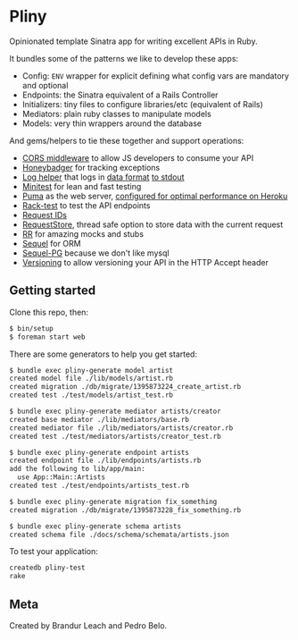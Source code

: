 # Pliny

Opinionated template Sinatra app for writing excellent APIs in Ruby.

It bundles some of the patterns we like to develop these apps:

- Config: `ENV` wrapper for explicit defining what config vars are mandatory and optional
- Endpoints: the Sinatra equivalent of a Rails Controller
- Initializers: tiny files to configure libraries/etc (equivalent of Rails)
- Mediators: plain ruby classes to manipulate models
- Models: very thin wrappers around the database

And gems/helpers to tie these together and support operations:

- [CORS middleware](vendor/pliny/lib/pliny/middleware/cors.rb) to allow JS developers to consume your API
- [Honeybadger](https://www.honeybadger.io/) for tracking exceptions
- [Log helper](vendor/pliny/test/log_test.rb) that logs in [data format](https://www.youtube.com/watch?v=rpmc-wHFUBs) [to stdout](https://adam.heroku.com/past/2011/4/1/logs_are_streams_not_files)
- [Minitest](https://github.com/seattlerb/minitest) for lean and fast testing
- [Puma](http://puma.io/) as the web server, [configured for optimal performance on Heroku](config/puma.rb)
- [Rack-test](https://github.com/brynary/rack-test) to test the API endpoints
- [Request IDs](vendor/pliny/lib/pliny/middleware/request_id.rb)
- [RequestStore](http://brandur.org/antipatterns), thread safe option to store data with the current request
- [RR](https://github.com/rr/rr/blob/master/doc/03_api_overview.md) for amazing mocks and stubs
- [Sequel](http://sequel.jeremyevans.net/) for ORM
- [Sequel-PG](https://github.com/jeremyevans/sequel_pg) because we don't like mysql
- [Versioning](vendor/pliny/lib/pliny/middleware/versioning.rb) to allow versioning your API in the HTTP Accept header

## Getting started

Clone this repo, then:

```bash
$ bin/setup
$ foreman start web
```

There are some generators to help you get started:

```bash
$ bundle exec pliny-generate model artist
created model file ./lib/models/artist.rb
created migration ./db/migrate/1395873224_create_artist.rb
created test ./test/models/artist_test.rb

$ bundle exec pliny-generate mediator artists/creator
created base mediator ./lib/mediators/base.rb
created mediator file ./lib/mediators/artists/creator.rb
created test ./test/mediators/artists/creator_test.rb

$ bundle exec pliny-generate endpoint artists
created endpoint file ./lib/endpoints/artists.rb
add the following to lib/app/main:
  use App::Main::Artists
created test ./test/endpoints/artists_test.rb

$ bundle exec pliny-generate migration fix_something
created migration ./db/migrate/1395873228_fix_something.rb

$ bundle exec pliny-generate schema artists
created schema file ./docs/schema/schemata/artists.json
```

To test your application:

```bash
createdb pliny-test
rake
```

## Meta

Created by Brandur Leach and Pedro Belo.
